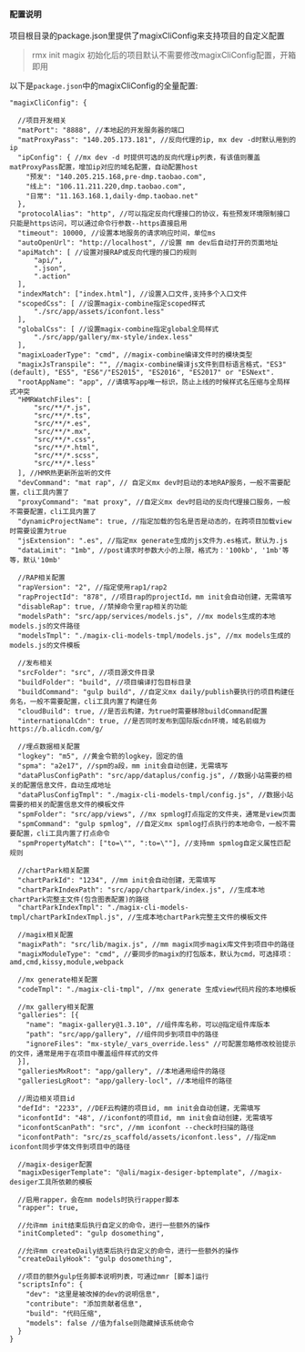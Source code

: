 

#### 配置说明
项目根目录的package.json里提供了magixCliConfig来支持项目的自定义配置

>  rmx init magix 初始化后的项目默认不需要修改magixCliConfig配置，开箱即用

以下是`package.json`中的magixCliConfig的全量配置:

    "magixCliConfig": {

      //项目开发相关
      "matPort": "8888", //本地起的开发服务器的端口
      "matProxyPass": "140.205.173.181", //反向代理的ip, mx dev -d时默认用到的ip
      "ipConfig": { //mx dev -d 时提供可选的反向代理ip列表，有该值则覆盖matProxyPass配置，增加ip对应的域名配置，自动配置host
        "预发": "140.205.215.168,pre-dmp.taobao.com",
        "线上": "106.11.211.220,dmp.taobao.com", 
        "日常": "11.163.168.1,daily-dmp.taobao.net"
      }, 
      "protocolAlias": "http", //可以指定反向代理接口的协议，有些预发环境限制接口只能是https访问，可以通过命令行参数--https直接启用
      "timeout": 10000, //设置本地服务的请求响应时间，单位ms
      "autoOpenUrl": "http://localhost", //设置 mm dev后自动打开的页面地址
      "apiMatch": [ //设置对接RAP或反向代理的接口的规则
          "api/",
          ".json",
          ".action"
      ],
      "indexMatch": ["index.html"], //设置入口文件,支持多个入口文件
      "scopedCss": [ //设置magix-combine指定scoped样式
          "./src/app/assets/iconfont.less"
      ],
      "globalCss": [ //设置magix-combine指定global全局样式
          "./src/app/gallery/mx-style/index.less"
      ],
      "magixLoaderType": "cmd", //magix-combine编译文件时的模块类型
      "magixJsTranspile": "", //magix-combine编译js文件到目标语言格式，"ES3" (default), "ES5", "ES6"/"ES2015", "ES2016", "ES2017" or "ESNext".
      "rootAppName": "app", //请填写app唯一标识，防止上线的时候样式名压缩与全局样式冲突
      "HMRWatchFiles": [
          "src/**/*.js",
          "src/**/*.ts",
          "src/**/*.es",
          "src/**/*.mx",
          "src/**/*.css",
          "src/**/*.html",
          "src/**/*.scss",
          "src/**/*.less"
      ], //HMR热更新所监听的文件
      "devCommand": "mat rap", // 自定义mx dev时启动的本地RAP服务，一般不需要配置，cli工具内置了
      "proxyCommand": "mat proxy", //自定义mx dev时启动的反向代理接口服务，一般不需要配置，cli工具内置了
      "dynamicProjectName": true, //指定加载的包名是否是动态的，在跨项目加载view时需要设置为true
      "jsExtension": ".es", //指定mx generate生成的js文件为.es格式，默认为.js
      "dataLimit": "1mb", //post请求时参数大小的上限，格式为：'100kb', '1mb'等等，默认'10mb'

      //RAP相关配置
      "rapVersion": "2", //指定使用rap1/rap2
      "rapProjectId": "878", //项目rap的projectId，mm init会自动创建，无需填写
      "disableRap": true, //禁掉命令里rap相关的功能
      "modelsPath": "src/app/services/models.js", //mx models生成的本地models.js的文件路径
      "modelsTmpl": "./magix-cli-models-tmpl/models.js", //mx models生成的models.js的文件模板

      //发布相关
      "srcFolder": "src", //项目源文件目录
      "buildFolder": "build", //项目编译打包目标目录
      "buildCommand": "gulp build", //自定义mx daily/publish要执行的项目构建任务名，一般不需要配置，cli工具内置了构建任务
      "cloudBuild": true, //是否云构建，为true时需要移除buildCommand配置
      "internationalCdn": true, //是否同时发布到国际版cdn环境，域名前缀为https://b.alicdn.com/g/

      //埋点数据相关配置
      "logkey": "m5", //黄金令箭的logkey，固定的值
      "spma": "a2e17", //spm的a段，mm init会自动创建，无需填写
      "dataPlusConfigPath": "src/app/dataplus/config.js", //数据小站需要的相关的配置信息文件，自动生成地址
      "dataPlusConfigTmpl": "./magix-cli-models-tmpl/config.js", //数据小站需要的相关的配置信息文件的模板文件
      "spmFolder": "src/app/views", //mx spmlog打点指定的文件夹，通常是view页面
      "spmCommand": "gulp spmlog", //自定义mx spmlog打点执行的本地命令，一般不需要配置，cli工具内置了打点命令
      "spmPropertyMatch": ["to=\"", ":to=\""], //支持mm spmlog自定义属性匹配规则

      //chartPark相关配置
      "chartParkId": "1234", //mm init会自动创建，无需填写
      "chartParkIndexPath": "src/app/chartpark/index.js", //生成本地chartPark完整主文件(包含图表配置)的路径
      "chartParkIndexTmpl": "./magix-cli-models-tmpl/chartParkIndexTmpl.js", //生成本地chartPark完整主文件的模板文件

      //magix相关配置
      "magixPath": "src/lib/magix.js", //mm magix同步magix库文件到项目中的路径
      "magixModuleType": "cmd", //要同步的magix的打包版本，默认为cmd，可选择项：amd,cmd,kissy,module,webpack

      //mx generate相关配置
      "codeTmpl": "./magix-cli-tmpl", //mx generate 生成view代码片段的本地模板

      //mx gallery相关配置
      "galleries": [{
        "name": "magix-gallery@1.3.10", //组件库名称，可以@指定组件库版本
        "path": "src/app/gallery", //组件同步到项目中的路径
        "ignoreFiles": "mx-style/_vars_override.less" //可配置忽略修改校验提示的文件，通常是用于在项目中覆盖组件样式的文件
      }],
      "galleriesMxRoot": "app/gallery", //本地通用组件的路径
      "galleriesLgRoot": "app/gallery-locl", //本地组件的路径

      //周边相关项目id
      "defId": "2233", //DEF云构建的项目id, mm init会自动创建，无需填写
      "iconfontId": "48", //iconfont的项目id, mm init会自动创建，无需填写
      "iconfontScanPath": "src", //mm iconfont --check时扫描的路径
      "iconfontPath": "src/zs_scaffold/assets/iconfont.less", //指定mm iconfont同步字体文件到项目中的路径

      //magix-desiger配置
      "magixDesigerTemplate": "@ali/magix-desiger-bptemplate", //magix-desiger工具所依赖的模板

      //启用rapper，会在mm models时执行rapper脚本
      "rapper": true,

      //允许mm init结束后执行自定义的命令，进行一些额外的操作
      "initCompleted": "gulp dosomething",

      //允许mm createDaily结束后执行自定义的命令，进行一些额外的操作
      "createDailyHook": "gulp dosomething",
      
      //项目的额外gulp任务脚本说明列表，可通过mmr [脚本]运行
      "scriptsInfo": { 
        "dev": "这里是被改掉的dev的说明信息",
        "contribute": "添加贡献者信息",
        "build": "代码压缩",
        "models": false //值为false则隐藏掉该系统命令
      }
    }


